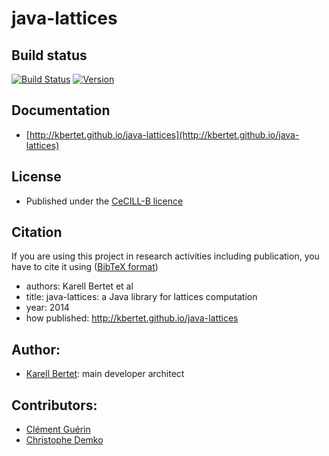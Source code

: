 java-lattices
=============

Build status
------------
[![Build Status](https://travis-ci.org/kbertet/java-lattices.png)](https://travis-ci.org/kbertet/java-lattices) [![Version](https://badge.fury.io/gh/kbertet%2Fjava-lattices.png)](http://badge.fury.io/gh/kbertet%2Fjava-lattices)

Documentation
-------------

* [http://kbertet.github.io/java-lattices](http://kbertet.github.io/java-lattices)

License
--------

* Published under the [CeCILL-B licence](http://www.cecill.info/licences/Licence_CeCILL-B_V1-en.html)

Citation
--------

If you are using this project in research activities including publication, you have to cite it using ([BibTeX format](https://raw.github.com/kbertet/java-lattices/master/cite.bib))
* authors: Karell Bertet et al
* title: java-lattices: a Java library for lattices computation
* year: 2014
* how published: http://kbertet.github.io/java-lattices

Author:
--------

* [Karell Bertet](https://github.com/kbertet): main developer architect

Contributors:
-------------

* [Clément Guérin](https://github.com/guerinclement)
* [Christophe Demko](https://github.com/chdemko)
